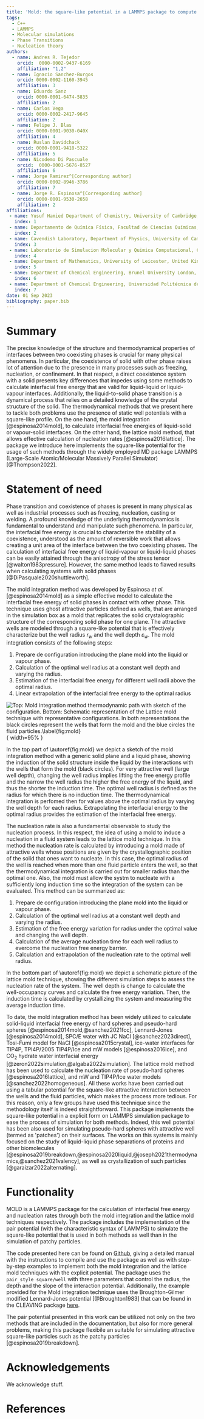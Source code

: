 ```yaml
---
title: 'Mold: the square-like potential in a LAMMPS package to compute interfacial free energies and nucleation rates'
tags:
  - C++
  - LAMMPS
  - Molecular simulations
  - Phase Transitions
  - Nucleation theory
authors:
  - name: Andres R. Tejedor
    orcid:  0000-0002-9437-6169
    affiliation: "1,2"
  - name: Ignacio Sanchez-Burgos
    orcid: 0000-0002-1160-3945
    affiliation: 3
  - name: Eduardo Sanz
    orcid: 0000-0001-6474-5835
    affiliation: 2
  - name: Carlos Vega
    orcid: 0000-0002-2417-9645
    affiliation: 2
  - name: Felipe J. Blas
    orcid: 0000-0001-9030-040X
    affiliation: 4
  - name: Ruslan Davidchack
    orcid: 0000-0001-9418-5322
    affiliation: 5
  - name: Nicodemo Di Pascuale
    orcid:  0000-0001-5676-8527
    affiliation: 6
  - name: Jorge Ramirez^[Corresponding author]
    orcid: 0000-0002-8946-3786
    affiliation: 7
  - name: Jorge R. Espinosa^[Corresponding author]
    orcid: 0000-0001-9530-2658
    affiliation: 2
affiliations:
 - name: Yusuf Hamied Department of Chemistry, University of Cambridge, United Kingdom
   index: 1
 - name: Departamento de Química Física, Facultad de Ciencias Químicas, Universidad Complutense de Madrid, Spain
   index: 2
 - name: Cavendish Laboratory, Department of Physics, University of Cambridge, United Kingdom
   index: 3
 - name: Laboratorio de Simulacion Molecular y Quimica Computacional, CIQSO-Centro de Investigacion en Quimica Sostenible and Departamento de Ciencias Integradas, Universidad de Huelva, Spain
   index: 4
 - name: Department of Mathematics, University of Leicester, United Kingdom
   index: 5
 - name: Department of Chemical Engineering, Brunel University London, United Kingdom
   index: 6
 - name: Department of Chemical Engineering, Universidad Politécnica de Madrid, Spain
   index: 7
date: 01 Sep 2023
bibliography: paper.bib
---
```


# Summary

The precise knowledge of the structure and thermodynamical properties of interfaces between two coexisting phases is crucial for many physical phenomena. In particular, the coexistence of solid with other phase raises lot of attention due to the presence in many processes such as freezing, nucleation, or confinement. In that respect, a direct coexistence system with a solid presents key differences that impedes using some methods to calculate interfacial free energy that are valid for liquid-liquid or liquid-vapour interfaces. Additionally, the liquid-to-solid phase transition is a dynamical process that relies on a detailed knowledge of the crystal structure of the solid. The thermodynamical methods that we present here to tackle both problems use the presence of static well potentials with a square-like profile. On the one hand, the mold integration [@espinosa2014mold], to calculate interfacial free energies of liquid-solid or vapour-solid interfaces. On the other hand, the lattice mold method, that allows effective calculation of nucleation rates [@espinosa2016lattice]. The package we introduce here implements the square-like potential for the usage of such methods through the widely employed MD package LAMMPS (Large-Scale Atomic/Molecular Massively Parallel Simulator)[@Thompson2022].

# Statement of need

Phase transition and coexistence of phases is present in many physical as well as industrial processes such as freezing, nucleation, casting or welding. A profound knowledge of the underlying thermodynamics is fundamental to understand and manipulate such phenomena. In particular, the interfacial free energy is crucial to characterize the stability of a coexistence, understood as the amount of reversible work that allows creating a unit area of the interface between the two coexisting phases. The calculation of interfacial free energy of liquid-vapour or liquid-liquid phases can be easily attained through the anisotropy of the stress tensor [@walton1983pressure]. However, the same method leads to flawed results when calculating systems with solid phases [@DiPasquale2020shuttleworth]. 

The mold integration method was developed by Espinosa *et al.* [@espinosa2014mold] as a simple effective model to calculate the interfacial free energy of solid phases in contact with other phase. This technique uses ghost attractive particles defined as wells, that are arranged in the simulation box as a mold that replicates the solid crystalographic structure of the corresponding solid phase for one plane. The attractive wells are modeled through a square-like potential that is effectively characterize but the well radius $r_w$ and the well depth $\varepsilon_w$. The mold integration consists of the following steps:

1. Prepare de configuration introducing the plane mold into the liquid or vapour phase.
2. Calculation of the optimal well radius at a constant well depth and varying the radius.
3. Estimation of the interfacial free energy for different well radii above the optimal radius.
4. Linear extrapolation of the interfacial free energy to the optimal radius

![Top: Mold integration method thermodynamic path with sketch of the configuration. Bottom: Schematic representation of the Lattice mold technique with representative configurations. In both representations the black circles represent the wells that form the mold and the blue circles the fluid particles.\label{fig:mold}](figs/joss.png){ width=95% }

In the top part  of \autoref{fig:mold} we depict a sketch of the mold integration method with a generic solid plane and a liquid phase, showing the induction of the solid structure inside the liquid by the interactions with the wells that form the mold (black circles). For very attractive well (large well depth), changing the well radius implies lifting the free energy profile and the narrow the well radius the higher the free energy of the liquid, and thus the shorter the induction time. The optimal well radius is defined as the radius for which there is no induction time. The thermodynamical integration is perfomed then for values above the optimal radius by varying the well depth for each radius. Extrapolating the interfacial energy to the optimal radius provides the estimation of the interfacial free energy. 

The nucleation rate is also a fundamental observable to study the nucleation process. In this respect, the idea of using a mold to induce a nucleation in a fluid system leads to the lattice mold technique. In this method the nucleation rate is calculated by introducing a mold made of attractive wells whose positions are given by the crystallographic position of the solid that ones want to nucleate. In this case, the optimal radius of the well is reached when more than one fluid particle enters the well, so that the thermodynamical integration is carried out for smaller radius than the optimal one. Also, the mold must allow the systm to nucleate with a sufficiently long induction time so the integration of the system can be evaluated. This method can be summarized as:

1. Prepare de configuration introducing the plane mold into the liquid or vapour phase.
2. Calculation of the optimal well radius at a constant well depth and varying the radius.
3. Estimation of the free energy variation for radius under the optimal value and changing the well depth.
4. Calculation of the average nucleation time for each well radius to evercome the nucleation free energy barrier.
5. Calculation and extrapolation of the nucleation rate to the optimal well radius.

In the bottom part of \autoref{fig:mold} we depict a schematic picture of the lattice mold technique, showing the different simulation steps to assess the nucleation rate of the system. The well depth is change to calculate the well-occupancy curves and calculate the free energy variation. Then, the induction time is calculated by crystallizing the system and measuring the average induction time.

To date, the mold integration method has been widely utilized to calculate solid-liquid interfacial free energy of hard spheres and pseudo-hard spheres [@espinosa2014mold,@sanchez2021fcc], Lennard-Jones [@espinosa2014mold], SPC/E water with JC NaCl [@sanchez2023direct], Tosi-Fumi model for NaCl [@espinosa2015crystal], ice-water interfaces for TIP4P, TPI4P/2005 TIP4P/Ice and  mW models [@espinosa2016ice], and CO$_2$ hydrate water interfacial energy [@zeron2022simulation,@algaba2022simulation]. The lattice mold method has been used to calculate the nucleation rate of pseudo-hard spheres [@espinosa2016lattice], and mW and TIP4P/Ice water models [@sanchez2022homogeneous]. All these works have been carried out using a tabular potential for the square-like attractive interaction between the wells and the fluid particles, which makes the process more tedious. For this reason, only a few groups have used this technique since the methodology itself is indeed straightforward. This package implements the square-like potential in a explicit form on LAMMPS simulation package to ease the process of simulation for both methods. Indeed, this well potential has been also used for simulating pseudo-hard spheres with attractive well (termed as 'patches') on their surfaces. The works on this systems is mainly focused on the study of liquid-liquid phase separations of proteins and other biomolecules [@espinosa2019breakdown,@espinosa2020liquid,@joseph2021thermodynamics,@sanchez2021valency], as well as crystallization of such particles [@garaizar2022alternating].

# Functionality

MOLD is a LAMMPS package for the calculation of interfacial free energy and nucleation rates through both the mold integration and the lattice mold techniques respectively. The package includes the implementation of the pair potential (with the characteristic syntax of LAMMPS) to simulate the square-like potential that is used in both methods as well than in the simulation of patchy particles.

The code presented here can be found on [Github](https://github.com/AndresRTejedor/Mold), giving a detailed manual with the instructions to compile and use the package as well as with step-by-step examples to implement both the mold integration and the lattice mold techniques with the explicit potential. The package uses the `pair_style square/well` with three parameters that control the radius, the depth and the slope of the interaction potential. Additionally, the example provided for the Mold integration technique uses the Broughton-Gilmer modified Lennard-Jones potential [@Broughton1983] that can be found in the CLEAVING package [here](https://github.com/demonico85/cleaving/tree/master).

The pair potential presented in this work can be utilized not only on the two methods that are included in the documentation, but also for more general problems, making this package flexibile an suitable for simulating attractive square-like particles such as the patchy particles [@espinosa2019breakdown]. 

# Acknowledgements

We acknowledge stuff.

# References
